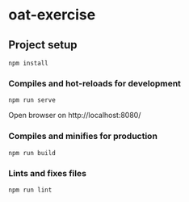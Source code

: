 # oat-exercise

## Project setup
```
npm install
```

### Compiles and hot-reloads for development
```
npm run serve
```

Open browser on http://localhost:8080/

### Compiles and minifies for production
```
npm run build
```

### Lints and fixes files
```
npm run lint
```

